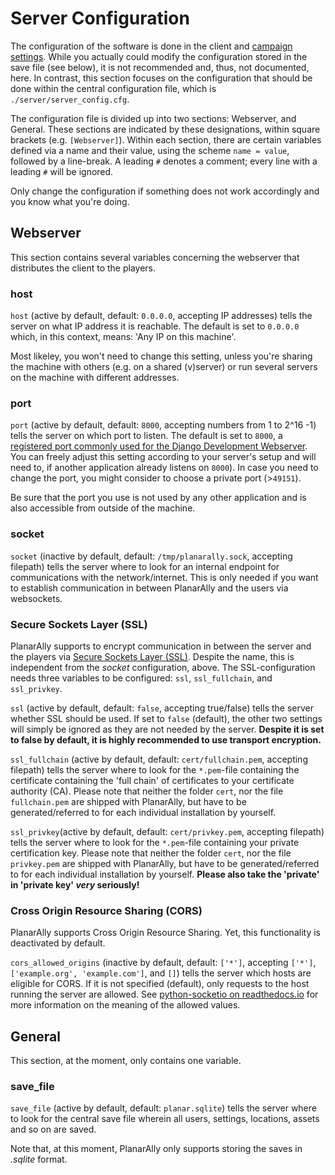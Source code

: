 # Server Configuration

The configuration of the software is done in the client and [campaign settings](/docs/dm/settings/).
While you actually could modify the configuration stored in the save file (see below), it is not recommended and, thus, not documented, here.
In contrast, this section focuses on the configuration that should be done within the central configuration file, which is `./server/server_config.cfg`.

The configuration file is divided up into two sections: Webserver, and General.
These sections are indicated by these designations, within square brackets (e.g. `[Webserver]`).
Within each section, there are certain variables defined via a name and their value, using the scheme `name = value`, followed by a line-break.
A leading `#` denotes a comment; every line with a leading `#` will be ignored.

Only change the configuration if something does not work accordingly and you know what you're doing.

## Webserver

This section contains several variables concerning the webserver that distributes the client to the players.

### host
`host` (active by default, default: `0.0.0.0`, accepting IP addresses) tells the server on what IP address it is reachable.
The default is set to `0.0.0.0` which, in this context, means: 'Any IP on this machine'.

Most likeley, you won't need to change this setting, unless you're sharing the machine with others (e.g. on a shared (v)server) or run several servers on the machine with different addresses.

### port
`port` (active by default, default: `8000`, accepting numbers from 1 to 2^16 -1) tells the server on which port to listen.
The default is set to `8000`, a [registered port commonly used for the Django Development Webserver](https://en.wikipedia.org/wiki/List_of_TCP_and_UDP_port_numbers#Registered_ports).
You can freely adjust this setting according to your server's setup and will need to, if another application already listens on `8000`).
In case you need to change the port, you might consider to choose a private port (>`49151`).

Be sure that the port you use is not used by any other application and is also accessible from outside of the machine.

### socket
`socket` (inactive by default, default: `/tmp/planarally.sock`, accepting filepath) tells the server where to look for an internal endpoint for communications with the network/internet.
This is only needed if you want to establish communication in between PlanarAlly and the users via websockets.

### Secure Sockets Layer (SSL)
PlanarAlly supports to encrypt communication in between the server and the players via [Secure Sockets Layer (SSL)](https://en.wikipedia.org/wiki/Transport_Layer_Security).
Despite the name, this is independent from the *socket* configuration, above.
The SSL-configuration needs three variables to be configured: `ssl`, `ssl_fullchain`, and `ssl_privkey`.

`ssl` (active by default, default: `false`, accepting true/false) tells the server whether SSL should be used.
If set to `false` (default), the other two settings will simply be ignored as they are not needed by the server.
**Despite it is set to false by default, it is highly recommended to use transport encryption.**

`ssl_fullchain` (active by default, default: `cert/fullchain.pem`, accepting filepath) tells the server where to look for the `*.pem`-file containing the certificate containing the 'full chain' of certificates to your certificate authority (CA).
Please note that neither the folder `cert`, nor the file `fullchain.pem` are shipped with PlanarAlly, but have to be generated/referred to for each individual installation by yourself.

`ssl_privkey`(active by default, default: `cert/privkey.pem`, accepting filepath) tells the server where to look for the `*.pem`-file containing your private certification key.
Please note that neither the folder `cert`, nor the file `privkey.pem` are shipped with PlanarAlly, but have to be generated/referred to for each individual installation by yourself.
**Please also take the 'private' in 'private key' *very* seriously!**

### Cross Origin Resource Sharing (CORS)
PlanarAlly supports Cross Origin Resource Sharing.
Yet, this functionality is deactivated by default.

`cors_allowed_origins` (inactive by default, default: `['*']`, accepting `['*']`, `['example.org', 'example.com']`, and `[]`) tells the server which hosts are eligible for CORS.
If it is not specified (default), only requests to the host running the server are allowed.
See [python-socketio on readthedocs.io](https://python-socketio.readthedocs.io/en/latest/api.html#asyncserver-class) for more information on the meaning of the allowed values.

## General

This section, at the moment, only contains one variable.

### save\_file

`save_file` (active by default, default: `planar.sqlite`) tells the server where to look for the central save file wherein all users, settings, locations, assets and so on are saved.

Note that, at this moment, PlanarAlly only supports storing the saves in *.sqlite* format.
